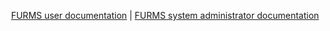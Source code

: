 
<p align="center">
  <a href="manuals">FURMS user documentation</a> |
  <a href="devops">FURMS system administrator documentation</a> 
</p>
